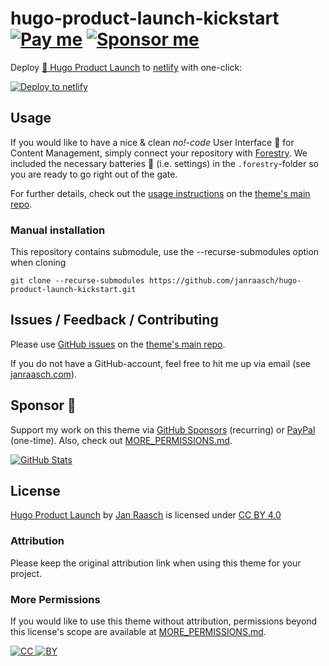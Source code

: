 # hugo-product-launch-kickstart [![Pay me][paypal-svg]][paypal-dot-me] [![Sponsor me][github-sponsors-svg]][github-sponsors]

Deploy [🚀 Hugo Product Launch][github-url] to [netlify](https://www.netlify.com/) with one-click:

[![Deploy to netlify](https://www.netlify.com/img/deploy/button.svg)](https://app.netlify.com/start/deploy?repository=https://github.com/janraasch/hugo-product-launch-kickstart)

## Usage

If you would like to have a nice & clean _no!-code_ User Interface 🧁 for Content Management, simply connect your repository with [Forestry](https://forestry.io). We included the necessary batteries 🔋 (i.e. settings) in the `.forestry`-folder so you are ready to go right out of the gate.

For further details, check out the [usage instructions](https://github.com/janraasch/hugo-product-launch#usage) on the [theme's main repo](https://github.com/janraasch/hugo-product-launch).

### Manual installation

This repository contains submodule, use the --recurse-submodules option when cloning

```
git clone --recurse-submodules https://github.com/janraasch/hugo-product-launch-kickstart.git
```

## Issues / Feedback / Contributing

Please use [GitHub issues][github-issues-url] on the [theme's main repo](https://github.com/janraasch/hugo-product-launch).

If you do not have a GitHub-account, feel free to hit me up via email (see [janraasch.com][author-url]).

## Sponsor 💟

Support my work on this theme via [GitHub Sponsors][github-sponsors] (recurring) or [PayPal][paypal-dot-me] (one-time). Also, check out [MORE_PERMISSIONS.md][more-permissions-url].

[![GitHub Stats](https://github-readme-stats.vercel.app/api/?username=janraasch)][github-sponsors]

## License

[Hugo Product Launch][github-url] by [Jan Raasch][author-url] is licensed under [CC BY 4.0][license-url]

### Attribution

Please keep the original attribution link when using this theme for your project.

### More Permissions

If you would like to use this theme without attribution, permissions beyond this license's scope are available at [MORE_PERMISSIONS.md][more-permissions-url].

[![CC][license-cc-svg] ![BY][license-by-svg]][license-url]

[more-permissions-url]: https://github.com/janraasch/hugo-product-launch/blob/master/MORE_PERMISSIONS.md
[github-url]: https://github.com/janraasch/hugo-product-launch
[github-example-site-url]: https://github.com/janraasch/hugo-product-launch/tree/master/exampleSite
[github-issues-url]: https://github.com/janraasch/hugo-product-launch/issues
[github-pulls-url]: https://github.com/janraasch/hugo-product-launch/pulls
[author-url]: https://www.janraasch.com
[license-url]: https://creativecommons.org/licenses/by/4.0
[license-cc-svg]: https://mirrors.creativecommons.org/presskit/icons/cc.svg?ref=chooser-v1
[license-by-svg]: https://mirrors.creativecommons.org/presskit/icons/by.svg?ref=chooser-v1
[hugo-io-url]: https://gohugo.io/
[netlify-forms-url]: https://www.netlify.com/products/forms/
[favicon-io-url]: https://favicon.io
[favicon-io-example-site-url]: https://favicon.io/favicon-generator/?t=BF&ff=Catamaran&fs=110&fc=%23FFFFFF&b=rounded&bc=%2338b2ac
[pexels-url]: https://www.pexels.com
[paypal-dot-me]: https://www.paypal.me/janraasch/49,00
[paypal-svg]: https://img.shields.io/badge/onetime-donation-11dde2.svg?logo=paypal
[github-sponsors-svg]: https://img.shields.io/badge/recurring-sponsorship-ee4aaa.svg?logo=github
[github-sponsors]: https://github.com/sponsors/janraasch

